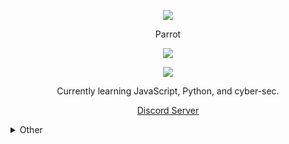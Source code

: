 <p align="center">  
<img src="https://thumbs.gfycat.com/AmpleSecondhandCoqui-size_restricted.gif">
</p>
<p align="center">
    Parrot
<p align="center">  
<img src="https://komarev.com/ghpvc/?username=RealParrot&color=grey">
</p>
    <p align="center">
  <img src="https://discord.c99.nl/widget/theme-4/314843599256944641.png" />
</p>
<p align="center">
Currently learning JavaScript, Python, and cyber-sec.
<p align="center">
    <a href="https://discord.gg/kJzjSX2Ja5">Discord Server</a>
  
<details>
  <summary>Other</summary>
<details>
  <summary>Social</summary>
    <p align="center">
    Social:
<p align="center"> 
    ﹒
    <a href="https://steamcommunity.com/id/parr0tt/">Steam</a>
    ﹒    
</p>
</details>
<details>
  <summary>Contact</summary>
    <p align="center">
    Contact Me Through :
<p align="center"> 
    ﹒
    <a href="https://discord.com/users/314843599256944641">Discord</a>
    ﹒
<p align="center">
Or contact@adamp.eu
</p>
</details>
<details>
  <summary>Stats</summary>
    <img src="https://github-readme-stats.vercel.app/api?username=RealParrot&show_icons=true&count_private=true&hide_title=true">
  <img src="https://github-readme-stats.vercel.app/api/top-langs/?username=RealParrot">
</details>
</details>
